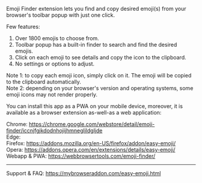 Emoji Finder extension lets you find and copy desired emoji(s) from your browser's toolbar popup with just one click.

Few features:
1. Over 1800 emojis to choose from.
2. Toolbar popup has a built-in finder to search and find the desired emojis.
3. Click on each emoji to see details and copy the icon to the clipboard.
4. No settings or options to adjust.

Note 1: to copy each emoji icon, simply click on it. The emoji will be copied to the clipboard automatically.  
Note 2: depending on your browser's version and operating systems, some emoji icons may not render properly.

You can install this app as a PWA on your mobile device, moreover, it is available as a browser extension as-well-as a web application:

Chrome: https://chrome.google.com/webstore/detail/emoji-finder/iccnjfgjkdodnhojijhmneglildgljde  
Edge:   
Firefox: https://addons.mozilla.org/en-US/firefox/addon/easy-emoji/  
Opera: https://addons.opera.com/en/extensions/details/easy-emoji/  
Webapp & PWA: https://webbrowsertools.com/emoji-finder/  

-----------------------------------------------------------------------------

Support & FAQ: https://mybrowseraddon.com/easy-emoji.html
